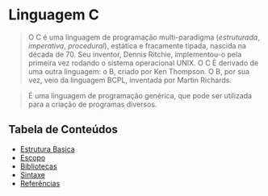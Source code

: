 # Linguagem C

> O C é uma linguagem de programação multi-paradigma (*estruturada*, *imperativa*, *procedural*), estática e fracamente tipada, nascida na década de 70. Seu inventor, Dennis Ritchie, implementou-o pela primeira vez rodando o sistema operacional UNIX. O C È derivado de uma outra linguagem: o B, criado por Ken Thompson. O B, por sua vez, veio da linguagem BCPL, inventada por Martin Richards.

> É uma linguagem de programação genérica, que pode ser utilizada para a criação de programas diversos.

## Tabela de Conteúdos

- [Estrutura Basica](estrutura/)
- [Escopo](escopo/)
- [Bibliotecas](bibliotecas/)
- [Sintaxe](sintaxe/)
- [Referências](referencias/)
